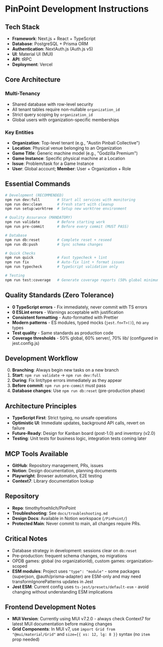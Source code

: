 # PinPoint Development Instructions

## Tech Stack

- **Framework**: Next.js + React + TypeScript
- **Database**: PostgreSQL + Prisma ORM
- **Authentication**: NextAuth.js (Auth.js v5)
- **UI**: Material UI (MUI)
- **API**: tRPC
- **Deployment**: Vercel

## Core Architecture

### Multi-Tenancy

- Shared database with row-level security
- All tenant tables require non-nullable `organization_id`
- Strict query scoping by `organization_id`
- Global users with organization-specific memberships

### Key Entities

- **Organization**: Top-level tenant (e.g., "Austin Pinball Collective")
- **Location**: Physical venue belonging to an Organization
- **Game Title**: Generic machine model (e.g., "Godzilla Premium")
- **Game Instance**: Specific physical machine at a Location
- **Issue**: Problem/task for a Game Instance
- **User**: Global account; **Member**: User + Organization + Role

## Essential Commands

```bash
# Development (RECOMMENDED)
npm run dev:full        # Start all services with monitoring
npm run dev:clean       # Fresh start with cleanup
npm run setup:worktree  # Setup new worktree environment

# Quality Assurance (MANDATORY)
npm run validate        # Before starting work
npm run pre-commit      # Before every commit (MUST PASS)

# Database
npm run db:reset        # Complete reset + reseed
npm run db:push         # Sync schema changes

# Quick Checks
npm run quick           # Fast typecheck + lint
npm run fix             # Auto-fix lint + format issues
npm run typecheck       # TypeScript validation only

# Testing
npm run test:coverage   # Generate coverage reports (50% global minimum)
```

## Quality Standards (Zero Tolerance)

- **0 TypeScript errors** - Fix immediately, never commit with TS errors
- **0 ESLint errors** - Warnings acceptable with justification
- **Consistent formatting** - Auto-formatted with Prettier
- **Modern patterns** - ES modules, typed mocks (`jest.fn<T>()`), no `any` types
- **Test quality** - Same standards as production code
- **Coverage thresholds** - 50% global, 60% server/, 70% lib/ (configured in jest.config.js)

## Development Workflow

0. **Branching**: Always begin new tasks on a new branch
1. **Start**: `npm run validate` → `npm run dev:full`
2. **During**: Fix lint/type errors immediately as they appear
3. **Before commit**: `npm run pre-commit` must pass
4. **Database changes**: Use `npm run db:reset` (pre-production phase)

## Architecture Principles

- **TypeScript First**: Strict typing, no unsafe operations
- **Optimistic UI**: Immediate updates, background API calls, revert on failure
- **Future-Ready**: Design for Kanban board (post-1.0) and inventory (v2.0)
- **Testing**: Unit tests for business logic, integration tests coming later

## MCP Tools Available

- **GitHub**: Repository management, PRs, issues
- **Notion**: Design documentation, planning documents
- **Playwright**: Browser automation, E2E testing
- **Context7**: Library documentation lookup

## Repository

- **Repo**: timothyfroehlich/PinPoint
- **Troubleshooting**: See `docs/troubleshooting.md`
- **Design Docs**: Available in Notion workspace (`/PinPoint/`)
- **Protected Main**: Never commit to main, all changes require PRs.

## Critical Notes

- Database strategy in development: sessions clear on `db:reset`
- Pre-production: frequent schema changes, no migrations
- OPDB games: global (no organizationId), custom games: organization-scoped
- **ESM modules**: Project uses `"type": "module"` - some packages (superjson, @auth/prisma-adapter) are ESM-only and may need transformIgnorePatterns updates in Jest
- **Jest ESM**: Current config uses `ts-jest/presets/default-esm` - avoid changing without understanding ESM implications

## Frontend Development Notes

- **MUI Version**: Currently using MUI v7.2.0 - always check Context7 for latest MUI documentation before making changes
- **Grid Components**: In MUI v7, use `import Grid from "@mui/material/Grid"` and `size={{ xs: 12, lg: 8 }}` syntax (no `item` prop needed)
